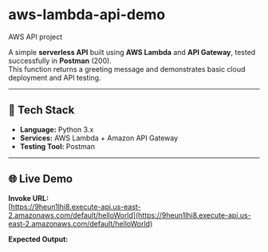 # aws-lambda-api-demo
AWS API project

A simple **serverless API** built using **AWS Lambda** and **API Gateway**, tested successfully in **Postman** (200).  
This function returns a greeting message and demonstrates basic cloud deployment and API testing.

---

## 🔧 Tech Stack
- **Language:** Python 3.x  
- **Services:** AWS Lambda + Amazon API Gateway  
- **Testing Tool:** Postman  

---

## 🌐 Live Demo
**Invoke URL:**  
[https://9heun1lhi8.execute-api.us-east-2.amazonaws.com/default/helloWorld](https://9heun1lhi8.execute-api.us-east-2.amazonaws.com/default/helloWorld)

**Expected Output:**
